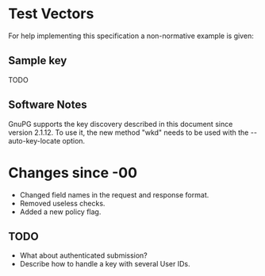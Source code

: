 # Test Vectors

For help implementing this specification a non-normative example is
given:

## Sample key

  TODO

## Software Notes

   GnuPG supports the key discovery described in this document since
   version 2.1.12.  To use it, the new method "wkd" needs to be used
   with the --auto-key-locate option.

# Changes since -00

  - Changed field names in the request and response format.
  - Removed useless checks.
  - Added a new policy flag.

## TODO

  - What about authenticated submission?
  - Describe how to handle a key with several User IDs.
